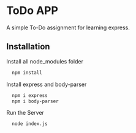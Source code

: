 
# ToDo APP

A simple To-Do assignment for learning express.



## Installation

Install all node_modules folder

```bash
  npm install
```
Install express and body-parser
```bash
  npm i express
  npm i body-parser
``` 
Run the Server
```bash
  node index.js
```
